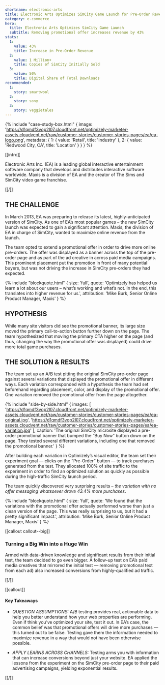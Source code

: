 ```yaml
---
shortname: electronic-arts
title: Electronic Arts Optimizes SimCity Game Launch for Pre-Order Revenue
category: e-commerce
hero:
  title: Electronic Arts Optimizes SimCity Game Launch
  subtitle: Removing promotional offer increases revenue by 43%
stats:
  1:
    value: 43%
    title: Increase in Pre-Order Revenue
  2:
    value: 1 Million+
    title: Copies of SimCity Initially Sold
  3:
    value: 50%
    title: Digital Share of Total Downloads
recommended:
  1:
    story: smartwool
  2:
    story: sony
  3:
    story: veggietales
---
```

{% include "case-study-box.html"
  {
    image: 'https://d1qmdf3vop2l07.cloudfront.net/optimizely-marketer-assets.cloudvent.net/raw/customer-stories/customer-stories-pages/ea/ea-logo.png',
    metadata: {
      1: {
        value: 'Retail',
        title: 'Industry'
      },
      2: {
        value: 'Redwood City, CA',
        title: 'Location'
      }
    }
  }
%}

[[intro]]

Electronic Arts Inc. (EA) is a leading global interactive entertainment software company that develops and distributes interactive software worldwide. Maxis is a division of EA and the creator of The Sims and SimCity video game franchise.

[[/]]

## THE CHALLENGE

In March 2013, EA was preparing to release its latest, highly-anticipated version of SimCity. As one of EA’s most popular games – the new SimCity launch was expected to gain a significant attention. Maxis, the division of EA in charge of SimCity, wanted to maximize online revenue from the launch.

The team opted to extend a promotional offer in order to drive more online pre-orders. The offer was displayed as a banner across the top of the pre-order page and as part of the ad creative in across paid media campaigns. This prominent placement put the promotion in front of many potential buyers, but was not driving the increase in SimCity pre-orders they had expected.

{% include "blockquote.html"
  {
    size: 'full',
    quote: 'Optimizely has helped us learn a lot about our users – what’s working and what’s not. In the end, this translates into higher revenue for us.',
    attribution: 'Mike Burk, Senior Online Product Manager, Maxis'
  }
%}

## HYPOTHESIS

While many site visitors did see the promotional banner, its large size moved the primary call-to-action button further down on the page. The team hypothesized that moving the primary CTA higher on the page (and thus, changing the way the promotional offer was displayed) could drive more total game purchases.

## THE SOLUTION & RESULTS

The team set up an A/B test pitting the original SimCity pre-order page against several variations that displayed the promotional offer in different ways. Each variation corresponded with a hypothesis the team had set beforehand regarding placement, color, and display of the promotional offer. One variation removed the promotional offer from the page altogether.

{% include "side-by-side.html"
  {
    images: [
      'https://d1qmdf3vop2l07.cloudfront.net/optimizely-marketer-assets.cloudvent.net/raw/customer-stories/customer-stories-pages/ea/ea-original.jpg',
      'https://d1qmdf3vop2l07.cloudfront.net/optimizely-marketer-assets.cloudvent.net/raw/customer-stories/customer-stories-pages/ea/ea-variation.jpg'
    ],
    caption: 'The original SimCity microsite displayed a pre-order promotional banner that bumped the “Buy Now” button down on the page. They tested several different variations, including one that removed the promotional banner.'
  }
%}

After building each variation in Optimizely’s visual editor, the team set their experiment goal — clicks on the “Pre-Order” button — to track purchases generated from the test. They allocated 100% of site traffic to the experiment in order to find an optimized solution as quickly as possible during the high-traffic SimCity launch period.

The team quickly discovered very surprising results – *the variation with no offer messaging whatsoever drove 43.4% more purchases*.

{% include "blockquote.html"
  {
    size: 'full',
    quote: 'We found that the variations with the promotional offer actually performed worse than just a clean version of the page. This was really surprising to us, but it had a pretty significant impact.',
    attribution: 'Mike Burk, Senior Online Product Manager, Maxis'
  }
%}

[[callout callout--big]]

### Turning a Big Win into a Huge Win

Armed with data-driven knowledge and significant results from their initial test, the team decided to go even bigger. A follow-up test on EA’s paid media creatives that mirrored the initial test — removing promotional text from each ad) also increased conversions from highly-qualified ad traffic.

[[/]]

[[callout]]

#### Key Takeaways

- *QUESTION ASSUMPTIONS:* A/B testing provides real, actionable data to help you better understand how your web properties are performing. Even if think you’ve optimized your site, test it out. In EA’s case, the common belief was that promotional offers will drive more purchases — this turned out to be false. Testing gave them the information needed to maximize revenue in a way that would not have been otherwise possible.

- *APPLY LEARNS ACROSS CHANNELS:* Testing arms you with information that can increase conversions beyond just your website. EA applied the lessons from the experiment on the SimCity pre-order page to their paid advertising campaigns, yielding exponential results.

[[/]]




